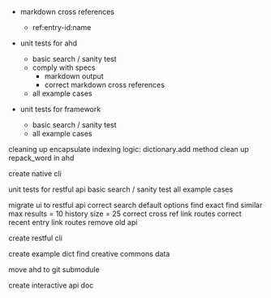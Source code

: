 + markdown cross references
    + ref:entry-id:name

+ unit tests for ahd
    + basic search / sanity test
    + comply with specs
        + markdown output
        + correct markdown cross references
    + all example cases

+ unit tests for framework
    + basic search / sanity test
    + all example cases
    
cleaning up
    encapsulate indexing logic: dictionary.add method
    clean up repack_word in ahd

create native cli

unit tests for restful api
    basic search / sanity test
    all example cases

migrate ui to restful api
    correct search
    default options
        find exact
        find similar
        max results = 10
        history size = 25
    correct cross ref link routes
    correct recent entry link routes
    remove old api
    
create restful cli

create example dict
    find creative commons data

move ahd to git submodule

create interactive api doc
